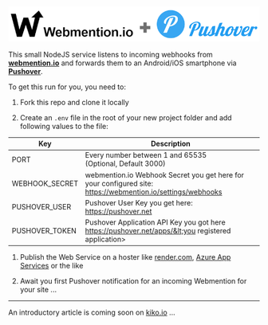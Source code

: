 ![alt text](logos.png)

This small NodeJS service listens to incoming webhooks from **[webmention.io](https://webmention.io/)** and forwards them to an Android/iOS smartphone via **[Pushover](https://pushover.net/)**.

To get this run for you, you need to:

1. Fork this repo and clone it locally

2. Create an `.env` file in the root of your new project folder and add following values to the file:

| Key | Description |
| --- | ----------- |
| PORT | Every number between 1 and 65535<br>(Optional, Default 3000)  |
| WEBHOOK_SECRET | webmention.io Webhook Secret you get here for your configured site:<br>https://webmention.io/settings/webhooks |
| PUSHOVER_USER | Pushover User Key you get here:<br> https://pushover.net |
| PUSHOVER_TOKEN | Pushover Application API Key you got here<br>https://pushover.net/apps/&lt;you registered application&gt; |

1. Publish the Web Service on a hoster like [render.com](https://render.com/), [Azure App Services](https://azure.microsoft.com/services/app-service/) or the like

2. Await you first Pushover notification for an incoming Webmention for your site ...

---

An introductory article is coming soon on [kiko.io](https://kiko.io) ...
